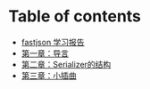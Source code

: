 # Table of contents

* [fastjson 学习报告](README.md)
* [第一章：导言](di-yi-zhang-fastjson-man-you.md)
* [第二章：Serializer的结构](di-er-zhang-serializer-de-jie-gou.md)
* [第三章：小插曲](di-san-zhang-xiao-cha-qu.md)

